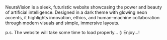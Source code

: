 NeuraVision is a sleek, futuristic website showcasing the power and beauty of artificial intelligence. Designed in a dark theme with glowing neon accents, it highlights innovation, ethics, and human–machine collaboration through modern visuals and simple, immersive layouts.

p.s. The website will take some time to load properly... 
(: Enjoy...!